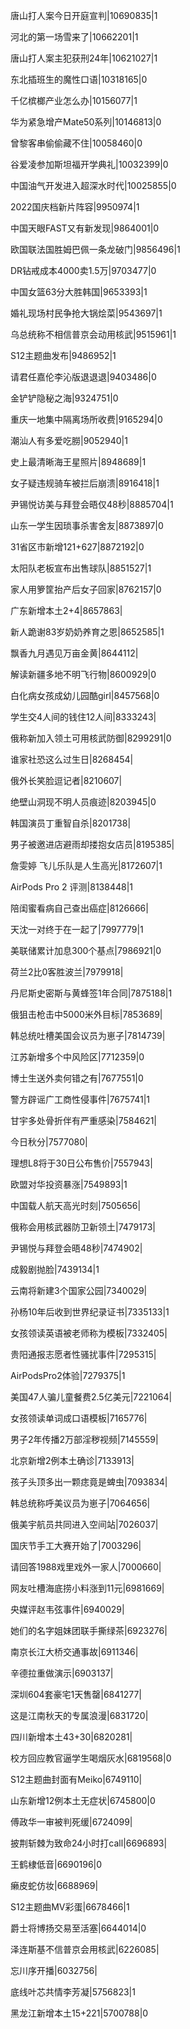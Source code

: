 唐山打人案今日开庭宣判|10690835|1

河北的第一场雪来了|10662201|1

唐山打人案主犯获刑24年|10621027|1

东北插班生的魔性口语|10318165|0

千亿槟榔产业怎么办|10156077|1

华为紧急增产Mate50系列|10146813|0

曾黎客串偷偷藏不住|10058460|0

谷爱凌参加斯坦福开学典礼|10032399|0

中国油气开发进入超深水时代|10025855|0

2022国庆档新片阵容|9950974|1

中国天眼FAST又有新发现|9864001|0

欧国联法国胜姆巴佩一条龙破门|9856496|1

DR钻戒成本4000卖1.5万|9703477|0

中国女篮63分大胜韩国|9653393|1

婚礼现场村民争抢大锅烩菜|9543697|1

乌总统称不相信普京会动用核武|9515961|1

S12主题曲发布|9486952|1

请君任嘉伦李沁版退退退|9403486|0

金铲铲隐秘之海|9324751|0

重庆一地集中隔离场所收费|9165294|0

潮汕人有多爱吃朥|9052940|1

史上最清晰海王星照片|8948689|1

女子疑违规骑车被拦后崩溃|8916418|1

尹锡悦访美与拜登会晤仅48秒|8885704|1

山东一学生因琐事杀害舍友|8873897|0

31省区市新增121+627|8872192|0

太阳队老板宣布出售球队|8851527|1

家人用箩筐抬产后女子回家|8762157|0

广东新增本土2+4|8657863|

新人跪谢83岁奶奶养育之恩|8652585|1

飘香九月遇见万亩金黄|8644112|

解读新疆多地不明飞行物|8600929|0

白化病女孩成幼儿园酷girl|8457568|0

学生交4人间的钱住12人间|8333243|

俄称新加入领土可用核武防御|8299291|0

谁家社恐这么过生日|8268454|

俄外长笑脸逗记者|8210607|

绝壁山洞现不明人员痕迹|8203945|0

韩国演员丁重智自杀|8201738|

男子被邀进店避雨却搂抱女店员|8195385|

詹雯婷 飞儿乐队是人生高光|8172607|1

AirPods Pro 2 评测|8138448|1

陪闺蜜看病自己查出癌症|8126666|

天沈一对终于在一起了|7997779|1

美联储累计加息300个基点|7986921|0

荷兰2比0客胜波兰|7979918|

丹尼斯史密斯与黄蜂签1年合同|7875188|1

俄狙击枪击中5000米外目标|7853689|

韩总统吐槽美国会议员为崽子|7814739|

江苏新增多个中风险区|7712359|0

博士生送外卖何错之有|7677551|0

警方辟谣广工商性侵事件|7675741|1

甘宇多处骨折伴有严重感染|7584621|

今日秋分|7577080|

理想L8将于30日公布售价|7557943|

欧盟对华投资暴涨|7549893|1

中国载人航天高光时刻|7505656|

俄称会用核武器防卫新领土|7479173|

尹锡悦与拜登会晤48秒|7474902|

成毅剧抛脸|7439134|1

云南将新建3个国家公园|7340029|

孙杨10年后收到世界纪录证书|7335133|1

女孩领读英语被老师称为模板|7332405|

贵阳通报志愿者性骚扰事件|7295315|

AirPodsPro2体验|7279375|1

美国47人骗儿童餐费2.5亿美元|7221064|

女孩领读单词成口语模板|7165776|

男子2年传播2万部淫秽视频|7145559|

北京新增2例本土确诊|7133913|

孩子头顶多出一颗痣竟是蜱虫|7093834|

韩总统称呼美议员为崽子|7064656|

俄美宇航员共同进入空间站|7026037|

国庆节手工大赛开始了|7003296|

请回答1988戏里戏外一家人|7000660|

网友吐槽海底捞小料涨到11元|6981669|

央媒评赵韦弦事件|6940029|

她们的名字姐妹团联手撕绿茶|6923276|

南京长江大桥交通事故|6911346|

辛德拉重做演示|6903137|

深圳604套豪宅1天售罄|6841277|

这是江南秋天的专属浪漫|6831720|

四川新增本土43+30|6820281|

校方回应教官逼学生喝烟灰水|6819568|0

S12主题曲封面有Meiko|6749110|

山东新增12例本土无症状|6745800|0

傅政华一审被判死缓|6724099|

披荆斩棘为致命24小时打call|6696893|

王鹤棣低音|6690196|0

癞皮蛇仿妆|6688969|

S12主题曲MV彩蛋|6678466|1

爵士将博扬交易至活塞|6644014|0

泽连斯基不信普京会用核武|6226085|

忘川序开播|6032756|

底线叶芯共情李芳凝|5756823|1

黑龙江新增本土15+221|5700788|0

